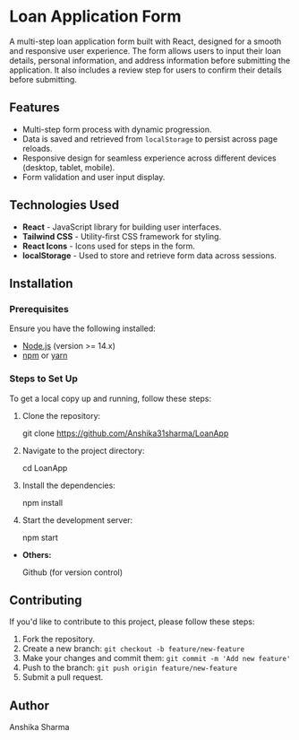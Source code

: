 # Loan Application Form

A multi-step loan application form built with React, designed for a smooth and responsive user experience. The form allows users to input their loan details, personal information, and address information before submitting the application. It also includes a review step for users to confirm their details before submitting.

## Features

- Multi-step form process with dynamic progression.
- Data is saved and retrieved from `localStorage` to persist across page reloads.
- Responsive design for seamless experience across different devices (desktop, tablet, mobile).
- Form validation and user input display.

## Technologies Used

- **React** - JavaScript library for building user interfaces.
- **Tailwind CSS** - Utility-first CSS framework for styling.
- **React Icons** - Icons used for steps in the form.
- **localStorage** - Used to store and retrieve form data across sessions.

## Installation

### Prerequisites

Ensure you have the following installed:
- [Node.js](https://nodejs.org/) (version >= 14.x)
- [npm](https://www.npmjs.com/) or [yarn](https://yarnpkg.com/)

### Steps to Set Up


To get a local copy up and running, follow these steps:

1. Clone the repository:

   git clone https://github.com/Anshika31sharma/LoanApp

2. Navigate to the project directory: 
   
   cd LoanApp

3. Install the dependencies:
   
   npm install
   
4. Start the development server:

   npm start

- **Others:**

   Github (for version control)
 

## Contributing

If you'd like to contribute to this project, please follow these steps:

1. Fork the repository.
2. Create a new branch: `git checkout -b feature/new-feature`
3. Make your changes and commit them: `git commit -m 'Add new feature'`
4. Push to the branch: `git push origin feature/new-feature`
5. Submit a pull request.

## Author

Anshika Sharma
